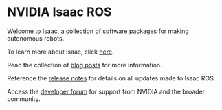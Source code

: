 # NVIDIA Isaac ROS

Welcome to Isaac, a collection of software packages for making autonomous robots.

To learn more about Isaac, click [here](https://developer.nvidia.com/isaac-sdk).

Read the collection of [blog posts](https://github.com/NVIDIA-ISAAC/.github/blob/main/profile/blog-posts.md) for more information.

Reference the [release notes](https://github.com/NVIDIA-ISAAC/.github/blob/main/profile/release-notes.md) for details on all updates made to Isaac ROS.

Access the [developer forum](https://forums.developer.nvidia.com/c/agx-autonomous-machines/isaac/67) for support from NVIDIA and the broader community.
